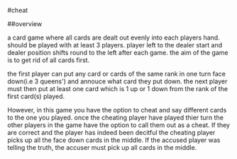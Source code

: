 #cheat

##overview

a card game where all cards are dealt out evenly into each players hand. should be played with at least 3 players. player left to the dealer start and dealer position shifts round to the left after each game. the aim of the game is to get rid of all cards first.

the first player can put any card or cards of the same rank in one turn face down(i.e 3 queens') and annouce what card they put down. the next player must then put at least one card which is 1 up or 1 down from the rank of the first card(s) played. 

However, in this game you have the option to cheat and say different cards to the one you played. once the cheating player have played thier turn the other players in the game have the option to call them out as a cheat. If they are correct and the player has indeed been decitful the cheating player picks up all the face down cards in the middle. If the accused player was telling the truth, the accuser must pick up all cards in the middle.




